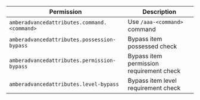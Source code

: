 
| Permission | Description |
| ---- | ----|
| `amberadvancedattributes.command.<command>` | Use `/aaa-<command>` command |
| `amberadvancedattributes.possession-bypass` | Bypass item possessed check |
| `amberadvancedattributes.permission-bypass` | Bypass item permission requirement check |
| `amberadvancedattributes.level-bypass` | Bypass item level requirement check |